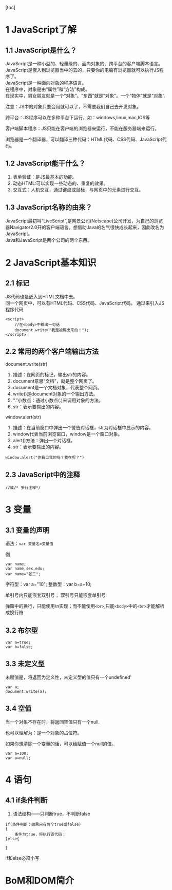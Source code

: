 [toc]
# 1 JavaScript了解
## 1.1 JavaScript是什么？
JavaScript是一种小型的、轻量级的、面向对象的、跨平台的客户端脚本语言。<br/>
JavaScript是嵌入到浏览器当中的去的，只要你的电脑有浏览器就可以执行JS程序了。<br/>
JavaScript是一种面向对象的程序语言。<br/>
在程序中，对象是由“属性”和“方法”构成。<br/>
在现实中，男女朋友就是一个“对象”。“东西”就是“对象”。一个“物体”就是“对象”.

注意：JS中的对象只要会用就可以了，不需要我们自己去开发对象。

跨平台：JS程序可以在多种平台下运行，如：windows,linux,mac,IOS等<br/>

客户端脚本程序：JS只能在客户端的浏览器来运行，不能在服务器端来运行。

浏览器是一个翻译器，可以翻译三种代码：HTML代码、CSS代码、JavaScript代码。
## 1.2 JavaScript能干什么？
1. 表单验证：是JS最基本的功能。
2. 动态HTML:可以实现一些动态的、重复的效果。
3. 交互式：人机交互，通过键盘或鼠标，与网页中的元素进行交互。
## 1.3 JavaScript名称的由来？
JavaScript最初叫“LiveScript”,是网景公司(Netscape)公司开发，为自己的浏览器Navigator2.0开的客户端语言。想借助Java的名气很快成长起来，因此改名为JavaScript。<br/>
Java和JavaScript是两个公司的两个东西。

# 2 JavaScript基本知识
## 2.1 <script></script>标记
JS代码也是嵌入到HTML文档中去。<br/>
同一个网页中，可以有HTML代码、CSS代码、JavaScript代码。
通过<script></script>来引入JS程序代码
```
<script>
    //在<body>中输出一句话
    document.write("我是被踢出来的！");
</script>
```
## 2.2 常用的两个客户端输出方法
document.write(str)
1. 描述：在网页的<body>标记，输出str的内容。
2. document意思“文档”，就是整个网页了。
3. document是一个文档对象，代表整个网页。
4. write()是document对象的一个输出方法。
5. “.”小数点：通过小数点(.)来调用对象的方法。
6. str：表示要输出的内容。

window.alert(str)
1. 描述：在当前窗口中弹出一个警告对话框，str为对话框中显示的内容。
2. window代表当前浏览窗口，window是一个窗口对象。
3. alert()方法：弹出一个对话框。
4. str：表示要输出的内容。
```
window.alert("你看见我的吗？我在呢？")
```
## 2.3 JavaScript中的注释
`//或/* 多行注释*/`

# 3 变量
## 3.1 变量的声明
语法：`var 变量名=变量值`

例
```
var name;
var name,sex,edu;
var name="张三";
```

字符型：var a="10";
整数型：var b=a+10;

单引号内只能嵌套双引号；
双引号只能嵌套单引号

弹窗中的换行，只能使用\n实现；而不能使用`<br>`,只能`<body>`中的`<br>`才能解析成换行符

## 3.2 布尔型
```
var a=true;
var b=false;
```
## 3.3 未定义型
未赋值是，将返回为定义性，未定义型的值只有一个undefined'
```
var a;
document.write(a);
```
## 3.4 空值
当一个对象不存在时，将返回空值只有一个null.

也可以理解为：是一个对象的占位符。

如果你想清除一个变量的话，可以给赋值一个null的值。
```
var a=100;
var a=null;
```
# 4 语句
## 4.1 if条件判断
1. 语法结构——只判断true，不判断false
```
if(条件判断：结果只有两个true或false)
{
    条件为true，将执行该代码；
}else{
    
}
```
if和else必须小写

# BoM和DOM简介
